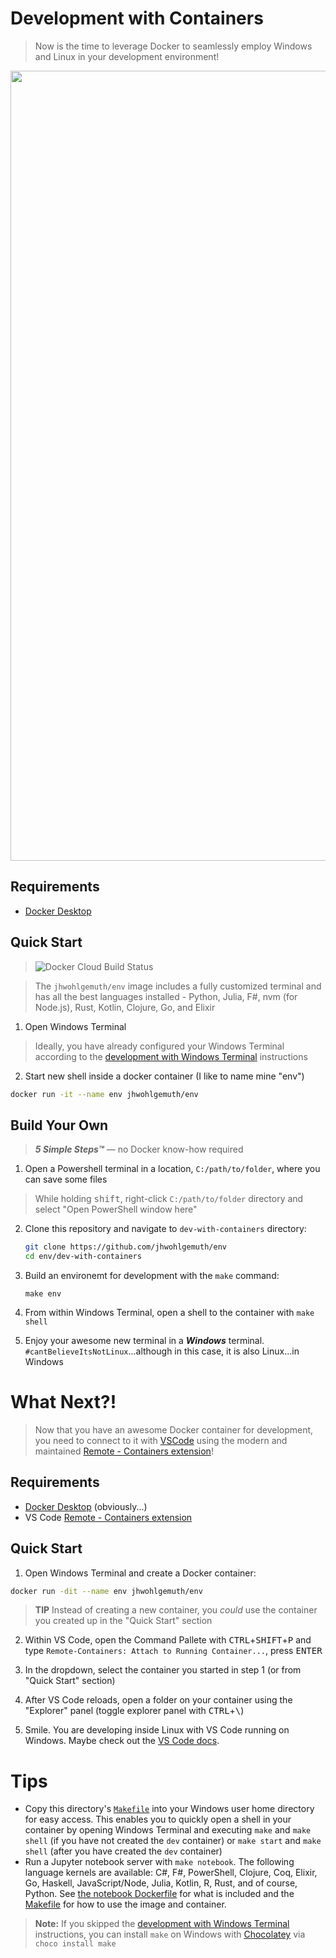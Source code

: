 Development with Containers
===========================
> Now is the time to leverage Docker to seamlessly employ Windows and Linux in your development environment!

<div align="center">
    <a href="https://gyazo.com/9d553806ab2c9bac1fc9800994c58396"><img alt="Docker in action!" src="https://i.gyazo.com/9d553806ab2c9bac1fc9800994c58396.gif" width="1264"/></a>
</div>

Requirements
------------
- [Docker Desktop](https://www.docker.com/products/docker-desktop)

Quick Start  
-----------
> ![Docker Cloud Build Status](https://img.shields.io/docker/cloud/build/jhwohlgemuth/env?style=for-the-badge)

> The `jhwohlgemuth/env` image includes a fully customized terminal and has all the best languages installed - Python, Julia, F#, nvm (for Node.js), Rust, Kotlin, Clojure, Go, and Elixir
1. Open Windows Terminal

> Ideally, you have already configured your Windows Terminal according to the [development with Windows Terminal](../dev-with-windows-terminal) instructions

2. Start new shell inside a docker container (I like to name mine "env")

```bash
docker run -it --name env jhwohlgemuth/env
```

Build Your Own
--------------
> ***5 Simple Steps™*** — no Docker know-how required
1. Open a Powershell terminal in a location, `C:/path/to/folder`, where you can save some files

> While holding <kbd>shift</kbd>, right-click `C:/path/to/folder` directory and select "Open PowerShell window here"

2. Clone this repository and navigate to `dev-with-containers` directory:

    ```bash
    git clone https://github.com/jhwohlgemuth/env
    cd env/dev-with-containers
    ```

3. Build an environemt for development with the `make` command:
    ```make
    make env
    ```

4. From within Windows Terminal, open a shell to the container with `make shell`

5. Enjoy your awesome new terminal in a ***Windows*** terminal. `#cantBelieveItsNotLinux`...although in this case, it is also Linux...in Windows

What Next?!
===========
> Now that you have an awesome Docker container for development, you need to connect to it with [VSCode]() using the modern and maintained [Remote - Containers extension](https://marketplace.visualstudio.com/items?itemName=ms-vscode-remote.remote-containers)!

Requirements
------------
- [Docker Desktop](https://www.docker.com/products/docker-desktop) (obviously...)
- VS Code [Remote - Containers extension](https://marketplace.visualstudio.com/items?itemName=ms-vscode-remote.remote-containers)

Quick Start
-----------
1. Open Windows Terminal and create a Docker container:

```bash
docker run -dit --name env jhwohlgemuth/env
```

> **TIP** Instead of creating a new container, you *could* use the container you created up in the "Quick Start" section

2. Within VS Code, open the Command Pallete with <kbd>CTRL</kbd>+<kbd>SHIFT</kbd>+<kbd>P</kbd> and type `Remote-Containers: Attach to Running Container...`, press <kbd>ENTER</kbd>

3. In the dropdown, select the container you started in step 1 (or from "Quick Start" section)

4. After VS Code reloads, open a folder on your container using the "Explorer" panel (toggle explorer panel with <kbd>CTRL</kbd>+<kbd>\\</kbd>)

5. Smile. You are developing inside Linux with VS Code running on Windows. Maybe check out the [VS Code docs](https://code.visualstudio.com/docs).

Tips
====
- Copy this directory's [`Makefile`](./Makefile) into your Windows user home directory for easy access. This enables you to quickly open a shell in your container by opening Windows Terminal and executing `make` and `make shell` (if you have not created the `dev` container) or `make start` and `make shell` (after you have created the `dev` container)
- Run a Jupyter notebook server with `make notebook`.  The following language kernels are available: C#, F#, PowerShell, Clojure, Coq, Elixir, Go, Haskell, JavaScript/Node, Julia, Kotlin, R, Rust, and of course, Python.  See [the notebook Dockerfile](./Dockerfile.notebook) for what is included and the [Makefile](../Makefile) for how to use the image and container.

> **Note:** If you skipped the [development with Windows Terminal](../dev-with-windows-terminal) instructions, you can install `make` on Windows with [Chocolatey](https://chocolatey.org/install) via `choco install make`
